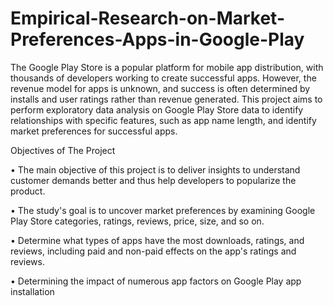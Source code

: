 # Empirical-Research-on-Market-Preferences-Apps-in-Google-Play
The Google Play Store is a popular platform for mobile app distribution, with thousands of developers working to create successful apps. However, the revenue model for apps is unknown, and success is often determined by installs and user ratings rather than revenue generated. This project aims to perform exploratory data analysis on Google Play Store data to identify relationships with specific features, such as app name length, and identify market preferences for successful apps.

 Objectives of The Project
 
• The main objective of this project is to deliver insights to understand customer 
demands better and thus help developers to popularize the product.

• The study's goal is to uncover market preferences by examining Google Play Store 
categories, ratings, reviews, price, size, and so on. 

• Determine what types of apps have the most downloads, ratings, and reviews, 
including paid and non-paid effects on the app's ratings and reviews. 

• Determining the impact of numerous app factors on Google Play app installation
